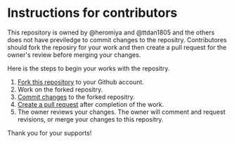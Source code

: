 # Instructions for contributors

This repository is owned by @heromiya and @ttdan1805 and the others does not have previledge to commit changes to the repositry. Contributores should fork the reposiry for your work and then create a pull request for the owner's review before merging your changes.

Here is the steps to begin your works with the repositry.

1. [Fork this repository](https://docs.github.com/en/pull-requests/collaborating-with-pull-requests/working-with-forks/fork-a-repo) to your Github account.
2. Work on the forked repositry.
3. [Commit changes](https://docs.github.com/en/pull-requests/committing-changes-to-your-project) to the forked repositry.
4. [Create a pull request](https://docs.github.com/en/pull-requests/collaborating-with-pull-requests/proposing-changes-to-your-work-with-pull-requests/creating-a-pull-request) after completion of the work.
5. The owner reviews your changes. The owner will comment and request revisions, or merge your changes to this repositry.

Thank you for your supports!